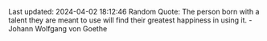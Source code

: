 Last updated: 2024-04-02 18:12:46
Random Quote: The person born with a talent they are meant to use will find their greatest happiness in using it. - Johann Wolfgang von Goethe